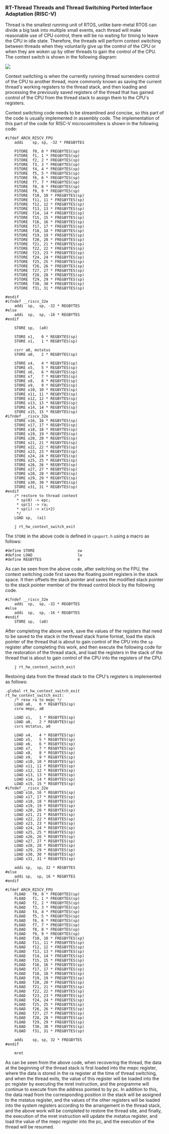 ### RT-Thread Threads and Thread Switching Ported Interface Adaptation (RISC-V)

Thread is the smallest running unit of RTOS, unlike bare-metal RTOS can divide a big task into multiple small events, each thread will make reasonable use of CPU control, there will be no waiting for timing to leave the CPU in idle state. Therefore, the threads will perform context switching between threads when they voluntarily give up the control of the CPU or when they are woken up by other threads to gain the control of the CPU. The context switch is shown in the following diagram:

![](figures/thread_switch.png)

Context switching is when the currently running thread surrenders control of the CPU to another thread, more commonly known as saving the current thread's working registers to the thread stack, and then loading and processing the previously saved registers of the thread that has gained control of the CPU from the thread stack to assign them to the CPU's registers.

Context switching code needs to be streamlined and concise, so this part of the code is usually implemented in assembly code. The implementation of this part of the code for RISC-V microcontrollers is shown in the following code:

```assembly
#ifdef ARCH_RISCV_FPU
    addi    sp, sp, -32 * FREGBYTES

    FSTORE  f0, 0 * FREGBYTES(sp)
    FSTORE  f1, 1 * FREGBYTES(sp)
    FSTORE  f2, 2 * FREGBYTES(sp)
    FSTORE  f3, 3 * FREGBYTES(sp)
    FSTORE  f4, 4 * FREGBYTES(sp)
    FSTORE  f5, 5 * FREGBYTES(sp)
    FSTORE  f6, 6 * FREGBYTES(sp)
    FSTORE  f7, 7 * FREGBYTES(sp)
    FSTORE  f8, 8 * FREGBYTES(sp)
    FSTORE  f9, 9 * FREGBYTES(sp)
    FSTORE  f10, 10 * FREGBYTES(sp)
    FSTORE  f11, 11 * FREGBYTES(sp)
    FSTORE  f12, 12 * FREGBYTES(sp)
    FSTORE  f13, 13 * FREGBYTES(sp)
    FSTORE  f14, 14 * FREGBYTES(sp)
    FSTORE  f15, 15 * FREGBYTES(sp)
    FSTORE  f16, 16 * FREGBYTES(sp)
    FSTORE  f17, 17 * FREGBYTES(sp)
    FSTORE  f18, 18 * FREGBYTES(sp)
    FSTORE  f19, 19 * FREGBYTES(sp)
    FSTORE  f20, 20 * FREGBYTES(sp)
    FSTORE  f21, 21 * FREGBYTES(sp)
    FSTORE  f22, 22 * FREGBYTES(sp)
    FSTORE  f23, 23 * FREGBYTES(sp)
    FSTORE  f24, 24 * FREGBYTES(sp)
    FSTORE  f25, 25 * FREGBYTES(sp)
    FSTORE  f26, 26 * FREGBYTES(sp)
    FSTORE  f27, 27 * FREGBYTES(sp)
    FSTORE  f28, 28 * FREGBYTES(sp)
    FSTORE  f29, 29 * FREGBYTES(sp)
    FSTORE  f30, 30 * FREGBYTES(sp)
    FSTORE  f31, 31 * FREGBYTES(sp)

#endif
#ifndef __riscv_32e
    addi  sp,  sp, -32 * REGBYTES
#else
    addi  sp,  sp, -16 * REGBYTES
#endif

    STORE sp,  (a0)

    STORE x1,   0 * REGBYTES(sp)
    STORE x1,   1 * REGBYTES(sp)

    csrr a0, mstatus
    STORE a0,   2 * REGBYTES(sp)

    STORE x4,   4 * REGBYTES(sp)
    STORE x5,   5 * REGBYTES(sp)
    STORE x6,   6 * REGBYTES(sp)
    STORE x7,   7 * REGBYTES(sp)
    STORE x8,   8 * REGBYTES(sp)
    STORE x9,   9 * REGBYTES(sp)
    STORE x10, 10 * REGBYTES(sp)
    STORE x11, 11 * REGBYTES(sp)
    STORE x12, 12 * REGBYTES(sp)
    STORE x13, 13 * REGBYTES(sp)
    STORE x14, 14 * REGBYTES(sp)
    STORE x15, 15 * REGBYTES(sp)
#ifndef __riscv_32e
    STORE x16, 16 * REGBYTES(sp)
    STORE x17, 17 * REGBYTES(sp)
    STORE x18, 18 * REGBYTES(sp)
    STORE x19, 19 * REGBYTES(sp)
    STORE x20, 20 * REGBYTES(sp)
    STORE x21, 21 * REGBYTES(sp)
    STORE x22, 22 * REGBYTES(sp)
    STORE x23, 23 * REGBYTES(sp)
    STORE x24, 24 * REGBYTES(sp)
    STORE x25, 25 * REGBYTES(sp)
    STORE x26, 26 * REGBYTES(sp)
    STORE x27, 27 * REGBYTES(sp)
    STORE x28, 28 * REGBYTES(sp)
    STORE x29, 29 * REGBYTES(sp)
    STORE x30, 30 * REGBYTES(sp)
    STORE x31, 31 * REGBYTES(sp)
#endif
    /* restore to thread context
     * sp(0) -> epc;
     * sp(1) -> ra;
     * sp(i) -> x(i+2)
     */
    LOAD sp,  (a1)
    
    j rt_hw_context_switch_exit
```

The `STORE` in the above code is defined in `cpuport.h` using a macro as follows:

```assembly
#define STORE                   sw
#define LOAD                    lw
#define REGBYTES                4
```

As can be seen from the above code, after switching on the FPU, the context switching code first saves the floating point registers in the stack space. It then offsets the stack pointer and saves the modified stack pointer to the stack pointer member of the thread control block by the following code.

```assembly
#ifndef __riscv_32e
    addi  sp,  sp, -32 * REGBYTES
#else
    addi  sp,  sp, -16 * REGBYTES
#endif
    STORE sp,  (a0)
```

After completing the above work, save the values of the registers that need to be saved to the stack in the thread stack frame format, load the stack pointer of the thread that is about to gain control of the CPU into the `sp` register after completing this work, and then execute the following code for the restoration of the thread stack, and load the registers in the stack of the thread that is about to gain control of the CPU into the registers of the CPU.

```assembly
    j rt_hw_context_switch_exit
```

Restoring data from the thread stack to the CPU's registers is implemented as follows:

```assembly
.global rt_hw_context_switch_exit
rt_hw_context_switch_exit:
    /* resw ra to mepc */
    LOAD a0,   0 * REGBYTES(sp)
    csrw mepc, a0

    LOAD x1,   1 * REGBYTES(sp)
    LOAD a0,   2 * REGBYTES(sp)
    csrs mstatus, a0

    LOAD x4,   4 * REGBYTES(sp)
    LOAD x5,   5 * REGBYTES(sp)
    LOAD x6,   6 * REGBYTES(sp)
    LOAD x7,   7 * REGBYTES(sp)
    LOAD x8,   8 * REGBYTES(sp)
    LOAD x9,   9 * REGBYTES(sp)
    LOAD x10, 10 * REGBYTES(sp)
    LOAD x11, 11 * REGBYTES(sp)
    LOAD x12, 12 * REGBYTES(sp)
    LOAD x13, 13 * REGBYTES(sp)
    LOAD x14, 14 * REGBYTES(sp)
    LOAD x15, 15 * REGBYTES(sp)
#ifndef __riscv_32e
    LOAD x16, 16 * REGBYTES(sp)
    LOAD x17, 17 * REGBYTES(sp)
    LOAD x18, 18 * REGBYTES(sp)
    LOAD x19, 19 * REGBYTES(sp)
    LOAD x20, 20 * REGBYTES(sp)
    LOAD x21, 21 * REGBYTES(sp)
    LOAD x22, 22 * REGBYTES(sp)
    LOAD x23, 23 * REGBYTES(sp)
    LOAD x24, 24 * REGBYTES(sp)
    LOAD x25, 25 * REGBYTES(sp)
    LOAD x26, 26 * REGBYTES(sp)
    LOAD x27, 27 * REGBYTES(sp)
    LOAD x28, 28 * REGBYTES(sp)
    LOAD x29, 29 * REGBYTES(sp)
    LOAD x30, 30 * REGBYTES(sp)
    LOAD x31, 31 * REGBYTES(sp)

    addi sp,  sp, 32 * REGBYTES
#else
    addi sp,  sp, 16 * REGBYTES
#endif

#ifdef ARCH_RISCV_FPU
    FLOAD   f0, 0 * FREGBYTES(sp)
    FLOAD   f1, 1 * FREGBYTES(sp)
    FLOAD   f2, 2 * FREGBYTES(sp)
    FLOAD   f3, 3 * FREGBYTES(sp)
    FLOAD   f4, 4 * FREGBYTES(sp)
    FLOAD   f5, 5 * FREGBYTES(sp)
    FLOAD   f6, 6 * FREGBYTES(sp)
    FLOAD   f7, 7 * FREGBYTES(sp)
    FLOAD   f8, 8 * FREGBYTES(sp)
    FLOAD   f9, 9 * FREGBYTES(sp)
    FLOAD   f10, 10 * FREGBYTES(sp)
    FLOAD   f11, 11 * FREGBYTES(sp)
    FLOAD   f12, 12 * FREGBYTES(sp)
    FLOAD   f13, 13 * FREGBYTES(sp)
    FLOAD   f14, 14 * FREGBYTES(sp)
    FLOAD   f15, 15 * FREGBYTES(sp)
    FLOAD   f16, 16 * FREGBYTES(sp)
    FLOAD   f17, 17 * FREGBYTES(sp)
    FLOAD   f18, 18 * FREGBYTES(sp)
    FLOAD   f19, 19 * FREGBYTES(sp)
    FLOAD   f20, 20 * FREGBYTES(sp)
    FLOAD   f21, 21 * FREGBYTES(sp)
    FLOAD   f22, 22 * FREGBYTES(sp)
    FLOAD   f23, 23 * FREGBYTES(sp)
    FLOAD   f24, 24 * FREGBYTES(sp)
    FLOAD   f25, 25 * FREGBYTES(sp)
    FLOAD   f26, 26 * FREGBYTES(sp)
    FLOAD   f27, 27 * FREGBYTES(sp)
    FLOAD   f28, 28 * FREGBYTES(sp)
    FLOAD   f29, 29 * FREGBYTES(sp)
    FLOAD   f30, 30 * FREGBYTES(sp)
    FLOAD   f31, 31 * FREGBYTES(sp)

    addi    sp, sp, 32 * FREGBYTES
#endif

    mret
```

As can be seen from the above code, when recovering the thread, the data at the beginning of the thread stack is first loaded into the mepc register, where the data is stored in the ra register at the time of thread switching, and when the thread exits, the value of this register will be loaded into the pc register by executing the mret instruction, and the programme will continue to execute from the address pointed to by pc. In addition to this, the data read from the corresponding position in the stack will be assigned to the mstatus register, and the values of the other registers will be loaded into the system registers according to the arrangement in the thread stack, and the above work will be completed to restore the thread site, and finally, the execution of the mret instruction will update the mstatus register, and load the value of the mepc register into the pc, and the execution of the thread will be resumed.